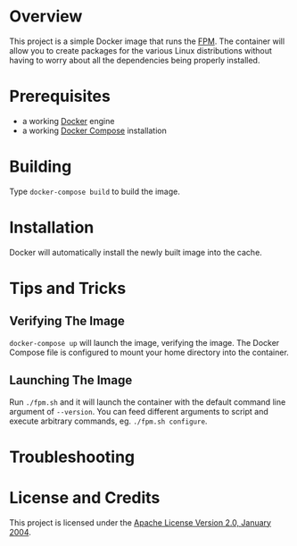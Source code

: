 # Overview
This project is a simple Docker image that runs the [FPM](https://github.com/jordansissel/fpm).
The container will allow you to create packages for the various Linux distributions without having to
worry about all the dependencies being properly installed.

# Prerequisites
* a working [Docker](http://docker.io) engine
* a working [Docker Compose](http://docker.io) installation

# Building
Type `docker-compose build` to build the image.

# Installation
Docker will automatically install the newly built image into the cache.

# Tips and Tricks

## Verifying The Image
`docker-compose up` will launch the image, verifying the image. The Docker Compose file is 
configured to mount your home directory into the container.  

## Launching The Image
Run `./fpm.sh` and it will launch the container with the default command line argument of `--version`.  You can
feed different arguments to script and execute arbitrary commands, eg. `./fpm.sh configure`.

# Troubleshooting

# License and Credits
This project is licensed under the [Apache License Version 2.0, January 2004](http://www.apache.org/licenses/).

